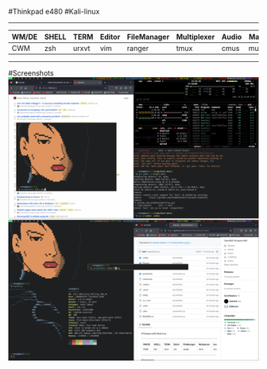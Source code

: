 #Thinkpad e480
#Kali-linux
______________________________________________________________________________
|WM/DE|SHELL|TERM |Editor|FileManager|Multiplexer|Audio|Mail|IRC  |Monitor   |
|-----|-----|-----|------|-----------|-----------|-----|----|-----|----------|
|CWM  |zsh  |urxvt|vim   |ranger     |tmux       |cmus |mutt|irssi|conky,dzen|
------------------------------------------------------------------------------

#Screenshots
![Kali](screenshots/kali.png)
![Term-FF](screenshots/term-ff.png)
